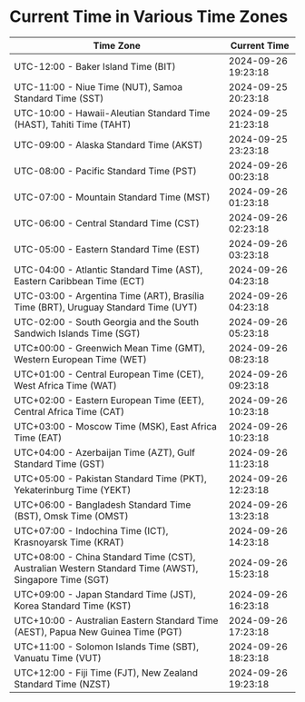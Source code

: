 # Current Time in Various Time Zones

| Time Zone | Current Time |
|-----------|--------------|
| UTC-12:00 - Baker Island Time (BIT) | 2024-09-26 19:23:18 |
| UTC-11:00 - Niue Time (NUT), Samoa Standard Time (SST) | 2024-09-25 20:23:18 |
| UTC-10:00 - Hawaii-Aleutian Standard Time (HAST), Tahiti Time (TAHT) | 2024-09-25 21:23:18 |
| UTC-09:00 - Alaska Standard Time (AKST) | 2024-09-25 23:23:18 |
| UTC-08:00 - Pacific Standard Time (PST) | 2024-09-26 00:23:18 |
| UTC-07:00 - Mountain Standard Time (MST) | 2024-09-26 01:23:18 |
| UTC-06:00 - Central Standard Time (CST) | 2024-09-26 02:23:18 |
| UTC-05:00 - Eastern Standard Time (EST) | 2024-09-26 03:23:18 |
| UTC-04:00 - Atlantic Standard Time (AST), Eastern Caribbean Time (ECT) | 2024-09-26 04:23:18 |
| UTC-03:00 - Argentina Time (ART), Brasília Time (BRT), Uruguay Standard Time (UYT) | 2024-09-26 04:23:18 |
| UTC-02:00 - South Georgia and the South Sandwich Islands Time (SGT) | 2024-09-26 05:23:18 |
| UTC±00:00 - Greenwich Mean Time (GMT), Western European Time (WET) | 2024-09-26 08:23:18 |
| UTC+01:00 - Central European Time (CET), West Africa Time (WAT) | 2024-09-26 09:23:18 |
| UTC+02:00 - Eastern European Time (EET), Central Africa Time (CAT) | 2024-09-26 10:23:18 |
| UTC+03:00 - Moscow Time (MSK), East Africa Time (EAT) | 2024-09-26 10:23:18 |
| UTC+04:00 - Azerbaijan Time (AZT), Gulf Standard Time (GST) | 2024-09-26 11:23:18 |
| UTC+05:00 - Pakistan Standard Time (PKT), Yekaterinburg Time (YEKT) | 2024-09-26 12:23:18 |
| UTC+06:00 - Bangladesh Standard Time (BST), Omsk Time (OMST) | 2024-09-26 13:23:18 |
| UTC+07:00 - Indochina Time (ICT), Krasnoyarsk Time (KRAT) | 2024-09-26 14:23:18 |
| UTC+08:00 - China Standard Time (CST), Australian Western Standard Time (AWST), Singapore Time (SGT) | 2024-09-26 15:23:18 |
| UTC+09:00 - Japan Standard Time (JST), Korea Standard Time (KST) | 2024-09-26 16:23:18 |
| UTC+10:00 - Australian Eastern Standard Time (AEST), Papua New Guinea Time (PGT) | 2024-09-26 17:23:18 |
| UTC+11:00 - Solomon Islands Time (SBT), Vanuatu Time (VUT) | 2024-09-26 18:23:18 |
| UTC+12:00 - Fiji Time (FJT), New Zealand Standard Time (NZST) | 2024-09-26 19:23:18 |
